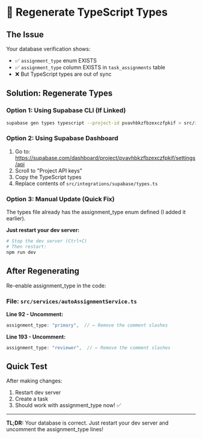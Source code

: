 # 🔄 Regenerate TypeScript Types

## The Issue

Your database verification shows:
- ✅ `assignment_type` enum EXISTS
- ✅ `assignment_type` column EXISTS in `task_assignments` table
- ❌ But TypeScript types are out of sync

## Solution: Regenerate Types

### Option 1: Using Supabase CLI (If Linked)

```bash
supabase gen types typescript --project-id pvavhbkzfbzexczfpkif > src/integrations/supabase/types.ts
```

### Option 2: Using Supabase Dashboard

1. Go to: https://supabase.com/dashboard/project/pvavhbkzfbzexczfpkif/settings/api
2. Scroll to "Project API keys"
3. Copy the TypeScript types
4. Replace contents of `src/integrations/supabase/types.ts`

### Option 3: Manual Update (Quick Fix)

The types file already has the assignment_type enum defined (I added it earlier).

**Just restart your dev server:**
```bash
# Stop the dev server (Ctrl+C)
# Then restart:
npm run dev
```

## After Regenerating

Re-enable assignment_type in the code:

### File: `src/services/autoAssignmentService.ts`

**Line 92 - Uncomment:**
```typescript
assignment_type: "primary",  // ← Remove the comment slashes
```

**Line 193 - Uncomment:**
```typescript
assignment_type: "reviewer",  // ← Remove the comment slashes
```

## Quick Test

After making changes:
1. Restart dev server
2. Create a task
3. Should work with assignment_type now! ✅

---

**TL;DR:** Your database is correct. Just restart your dev server and uncomment the assignment_type lines!
